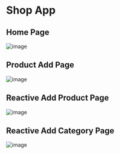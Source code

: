 # Shop App

## Home Page 

![image](https://user-images.githubusercontent.com/76865219/174498700-48edc1fd-c05f-4062-b7d1-5e71fc7f4633.png)

## Product Add Page

![image](https://user-images.githubusercontent.com/76865219/174498714-78d5de94-1db8-402b-b99c-a15cc0cd1b5d.png)

## Reactive Add Product Page

![image](https://user-images.githubusercontent.com/76865219/174498734-83902bc0-3fc5-4924-9ac0-57b14c6c144a.png)

## Reactive Add Category Page

![image](https://user-images.githubusercontent.com/76865219/174498751-3debc38c-9236-41b8-b450-cad435e1d0cb.png)
